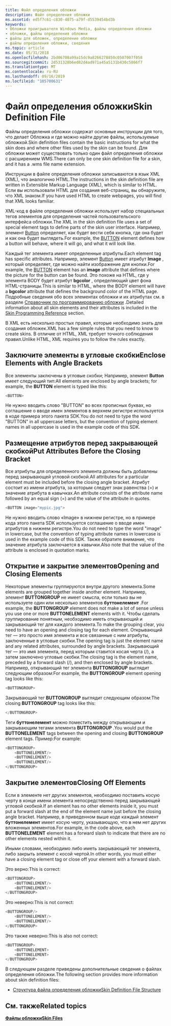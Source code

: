 ```yaml
---
title: Файл определения обложки
description: Файл определения обложки
ms.assetid: ed5f7c61-c830-4075-a79f-d5539454bd3b
keywords:
- Обложки проигрывателя Windows Media, файлы определения обложки
- обложки, файлы определения обложки
- файлы для обложек, определение обложки
- файлы определения обложки, сведения
ms.topic: article
ms.date: 05/31/2018
ms.openlocfilehash: 2bd06708a99a15dc9a8266278850c0507007f058
ms.sourcegitcommit: 2d531328b6ed82d4ad971a45a5131b430c5866f7
ms.translationtype: MT
ms.contentlocale: ru-RU
ms.lasthandoff: 09/16/2019
ms.locfileid: "105700631"
---
```

# <a name="skin-definition-file"></a><span data-ttu-id="ba5c0-107">Файл определения обложки</span><span class="sxs-lookup"><span data-stu-id="ba5c0-107">Skin Definition File</span></span>

<span data-ttu-id="ba5c0-108">Файлы определения обложки содержат основные инструкции для того, что делает Обложка и где можно найти другие файлы, используемые обложкой.</span><span class="sxs-lookup"><span data-stu-id="ba5c0-108">Skin definition files contain the basic instructions for what the skin does and where other files used by the skin can be found.</span></span> <span data-ttu-id="ba5c0-109">Для обложки может существовать только один файл определения обложки с расширением WMS.</span><span class="sxs-lookup"><span data-stu-id="ba5c0-109">There can only be one skin definition file for a skin, and it has a .wms file name extension.</span></span>

<span data-ttu-id="ba5c0-110">Инструкции в файле определения обложки записываются в язык XML (XML), что аналогично HTML.</span><span class="sxs-lookup"><span data-stu-id="ba5c0-110">The instructions in the skin definition file are written in Extensible Markup Language (XML), which is similar to HTML.</span></span> <span data-ttu-id="ba5c0-111">Если вы использовали HTML для создания веб-страниц, вы обнаружите, что XML знаком.</span><span class="sxs-lookup"><span data-stu-id="ba5c0-111">If you have used HTML to create webpages, you will find that XML looks familiar.</span></span>

<span data-ttu-id="ba5c0-112">XML-код в файле определения обложки использует набор специальных тегов элементов для определения частей пользовательского интерфейса обложки.</span><span class="sxs-lookup"><span data-stu-id="ba5c0-112">The XML in the skin definition file uses a set of special element tags to define parts of the skin user interface.</span></span> <span data-ttu-id="ba5c0-113">Например, элемент [Button](button-element.md) определяет, как будет вести себя кнопка, где она будет и как она будет выглядеть.</span><span class="sxs-lookup"><span data-stu-id="ba5c0-113">For example, the [BUTTON](button-element.md) element defines how a button will behave, where it will go, and what it will look like.</span></span>

<span data-ttu-id="ba5c0-114">Каждый тег элемента имеет определенные атрибуты.</span><span class="sxs-lookup"><span data-stu-id="ba5c0-114">Each element tag has specific attributes.</span></span> <span data-ttu-id="ba5c0-115">Например, элемент [Button](button-element.md) имеет атрибут **Image** , который определяет, где можно найти изображение для кнопки.</span><span class="sxs-lookup"><span data-stu-id="ba5c0-115">For example, the [BUTTON](button-element.md) element has an **image** attribute that defines where the picture for the button can be found.</span></span> <span data-ttu-id="ba5c0-116">Это похоже на HTML, где у элемента BODY будет атрибут **bgcolor** , определяющий цвет фона HTML-страницы.</span><span class="sxs-lookup"><span data-stu-id="ba5c0-116">This is similar to HTML, where the BODY element will have a **bgcolor** attribute that defines the background color of the HTML page.</span></span> <span data-ttu-id="ba5c0-117">Подробные сведения обо всех элементах обложки и их атрибутах см. в разделе [Справочник по программированию обложки](skin-programming-reference.md) .</span><span class="sxs-lookup"><span data-stu-id="ba5c0-117">Detailed information about all skin elements and their attributes is included in the [Skin Programming Reference](skin-programming-reference.md) section.</span></span>

<span data-ttu-id="ba5c0-118">В XML есть несколько простых правил, которые необходимо знать для создания обложек.</span><span class="sxs-lookup"><span data-stu-id="ba5c0-118">XML has a few simple rules that you need to know to create skins.</span></span> <span data-ttu-id="ba5c0-119">В отличие от HTML, XML требует точного соблюдения правил.</span><span class="sxs-lookup"><span data-stu-id="ba5c0-119">Unlike HTML, XML requires you to follow the rules exactly.</span></span>

## <a name="enclose-elements-with-angle-brackets"></a><span data-ttu-id="ba5c0-120">Заключите элементы в угловые скобки</span><span class="sxs-lookup"><span data-stu-id="ba5c0-120">Enclose Elements with Angle Brackets</span></span>

<span data-ttu-id="ba5c0-121">Все элементы заключены в угловые скобки; Например, элемент **Button** имеет следующий тип:</span><span class="sxs-lookup"><span data-stu-id="ba5c0-121">All elements are enclosed by angle brackets; for example, the **BUTTON** element is typed like this:</span></span>


```C++
<BUTTON>

```



<span data-ttu-id="ba5c0-122">Не нужно вводить слово "BUTTON" во всех прописных буквах, но соглашение о вводе имен элементов в верхнем регистре используется в коде примера этого пакета SDK.</span><span class="sxs-lookup"><span data-stu-id="ba5c0-122">You do not need to type the word "BUTTON" in all uppercase letters, but the convention of typing element names in all uppercase is used in the example code of this SDK.</span></span>

## <a name="put-attributes-before-the-closing-bracket"></a><span data-ttu-id="ba5c0-123">Размещение атрибутов перед закрывающей скобкой</span><span class="sxs-lookup"><span data-stu-id="ba5c0-123">Put Attributes Before the Closing Bracket</span></span>

<span data-ttu-id="ba5c0-124">Все атрибуты для определенного элемента должны быть добавлены перед закрывающей угловой скобкой.</span><span class="sxs-lookup"><span data-stu-id="ba5c0-124">All attributes for a particular element must be included before the closing angle bracket.</span></span> <span data-ttu-id="ba5c0-125">Атрибут состоит из имени атрибута, за которым следует знак равенства (=) и значение атрибута в кавычках.</span><span class="sxs-lookup"><span data-stu-id="ba5c0-125">An attribute consists of the attribute name followed by an equal sign (=) and the value of the attribute in quotes.</span></span>


```C++
<BUTTON image="mypic.jpg">

```



<span data-ttu-id="ba5c0-126">Не нужно вводить слово «Image» в нижнем регистре, но в примере кода этого пакета SDK используется соглашение о вводе имен атрибутов в нижнем регистре.</span><span class="sxs-lookup"><span data-stu-id="ba5c0-126">You do not need to type the word "image" in lowercase, but the convention of typing attribute names in lowercase is used in the example code of this SDK.</span></span> <span data-ttu-id="ba5c0-127">Также обратите внимание, что значение атрибута заключается в кавычки.</span><span class="sxs-lookup"><span data-stu-id="ba5c0-127">Also note that the value of the attribute is enclosed in quotation marks.</span></span>

## <a name="opening-and-closing-elements"></a><span data-ttu-id="ba5c0-128">Открытие и закрытие элементов</span><span class="sxs-lookup"><span data-stu-id="ba5c0-128">Opening and Closing Elements</span></span>

<span data-ttu-id="ba5c0-129">Некоторые элементы группируются внутри другого элемента.</span><span class="sxs-lookup"><span data-stu-id="ba5c0-129">Some elements are grouped together inside another element.</span></span> <span data-ttu-id="ba5c0-130">Например, элемент **BUTTONGROUP** не имеет смысла, если только вы не используете один или несколько элементов **буттонелемент** .</span><span class="sxs-lookup"><span data-stu-id="ba5c0-130">For example, the **BUTTONGROUP** element does not make a lot of sense unless you use one or more **BUTTONELEMENT** elements with it.</span></span> <span data-ttu-id="ba5c0-131">Чтобы сделать группирование понятным, необходимо иметь открывающий и закрывающий тег для каждого элемента.</span><span class="sxs-lookup"><span data-stu-id="ba5c0-131">To make the grouping clear, you need to have an opening and closing tag for each element.</span></span> <span data-ttu-id="ba5c0-132">Открывающий тег — это просто имя элемента и все связанные с ним атрибуты, заключенные в угловые скобки.</span><span class="sxs-lookup"><span data-stu-id="ba5c0-132">The opening tag is just the element name and any related attributes, surrounded by angle brackets.</span></span> <span data-ttu-id="ba5c0-133">Закрывающий тег — это имя элемента, перед которым ставится косая черта (/), а затем заключено угловые скобки.</span><span class="sxs-lookup"><span data-stu-id="ba5c0-133">The closing tag is the element name, preceded by a forward slash (/), and then enclosed by angle brackets.</span></span> <span data-ttu-id="ba5c0-134">Например, открывающий тег элемента **BUTTONGROUP** выглядит следующим образом:</span><span class="sxs-lookup"><span data-stu-id="ba5c0-134">For example, the **BUTTONGROUP** element opening tag looks like this:</span></span>


```C++
<BUTTONGROUP>

```



<span data-ttu-id="ba5c0-135">Закрывающий тег **BUTTONGROUP** выглядит следующим образом:</span><span class="sxs-lookup"><span data-stu-id="ba5c0-135">The closing **BUTTONGROUP** tag looks like this:</span></span>


```C++
</BUTTONGROUP>

```



<span data-ttu-id="ba5c0-136">Теги **буттонелемент** можно поместить между открывающим и закрывающим тегами элемента **BUTTONGROUP** .</span><span class="sxs-lookup"><span data-stu-id="ba5c0-136">You would put the **BUTTONELEMENT** tags between the opening and closing **BUTTONGROUP** element tags.</span></span> <span data-ttu-id="ba5c0-137">Пример:</span><span class="sxs-lookup"><span data-stu-id="ba5c0-137">For example:</span></span>


```C++
<BUTTONGROUP>
    <BUTTONELEMENT/>
    <BUTTONELEMENT/>
    <BUTTONELEMENT/>
</BUTTONGROUP>

```



## <a name="closing-off-elements"></a><span data-ttu-id="ba5c0-138">Закрытие элементов</span><span class="sxs-lookup"><span data-stu-id="ba5c0-138">Closing Off Elements</span></span>

<span data-ttu-id="ba5c0-139">Если в элементе нет других элементов, необходимо поставить косую черту в конце имени элемента непосредственно перед закрывающей угловой скобкой.</span><span class="sxs-lookup"><span data-stu-id="ba5c0-139">If an element has no other elements inside it, you must put a forward slash at the end of the element name just before the closing angle bracket.</span></span> <span data-ttu-id="ba5c0-140">Например, в приведенном выше коде каждый элемент **буттонелемент** имеет косую черту, указывающую, что в нем нет других вложенных элементов.</span><span class="sxs-lookup"><span data-stu-id="ba5c0-140">For example, in the code above, each **BUTTONELEMENT** element has a forward slash to indicate that there are no other elements nested within it.</span></span>

<span data-ttu-id="ba5c0-141">Иными словами, необходимо либо иметь закрывающий тег элемента, либо закрыть элемент с косой чертой.</span><span class="sxs-lookup"><span data-stu-id="ba5c0-141">In other words, you must either have a closing element tag or close off your element with a forward slash.</span></span>

<span data-ttu-id="ba5c0-142">Это верно:</span><span class="sxs-lookup"><span data-stu-id="ba5c0-142">This is correct:</span></span>


```C++
<BUTTONGROUP>
    <BUTTONELEMENT/>
    <BUTTONELEMENT/>
</BUTTONGROUP>

```



<span data-ttu-id="ba5c0-143">Это неверно:</span><span class="sxs-lookup"><span data-stu-id="ba5c0-143">This is not correct:</span></span>


```C++
<BUTTONGROUP/>
    <BUTTONELEMENT/>
    <BUTTONELEMENT/>
</BUTTONGROUP>

```



<span data-ttu-id="ba5c0-144">Это также неверно:</span><span class="sxs-lookup"><span data-stu-id="ba5c0-144">This is also not correct:</span></span>


```C++
<BUTTONGROUP>
    <BUTTONELEMENT>
    <BUTTONELEMENT>
</BUTTONGROUP>

```



<span data-ttu-id="ba5c0-145">В следующем разделе приведены дополнительные сведения о файлах определения обложки.</span><span class="sxs-lookup"><span data-stu-id="ba5c0-145">The following section provides more information about skin definition files:</span></span>

-   [<span data-ttu-id="ba5c0-146">Структура файла определения обложки</span><span class="sxs-lookup"><span data-stu-id="ba5c0-146">Skin Definition File Structure</span></span>](skin-definition-file-structure.md)

## <a name="related-topics"></a><span data-ttu-id="ba5c0-147">См. также</span><span class="sxs-lookup"><span data-stu-id="ba5c0-147">Related topics</span></span>

<dl> <dt>

[<span data-ttu-id="ba5c0-148">**Файлы обложки**</span><span class="sxs-lookup"><span data-stu-id="ba5c0-148">**Skin Files**</span></span>](skin-files.md)
</dt> </dl>

 

 




